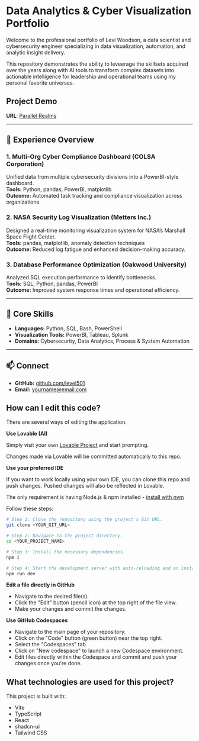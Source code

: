 # Data Analytics & Cyber Visualization Portfolio

Welcome to the professional portfolio of Levi Woodson, a data scientist and cybersecurity engineer specializing in data visualization, automation, and analytic insight delivery.

This repository demonstrates the ability to leveerage the skillsets acquired over the years along with AI tools to transform complex datasets into actionable intelligence for leadership and operational teams using my personal favorite universes.

## Project Demo

**URL**: [Parallel Realms](https://parallel-realms-compare.lovable.app)

---

## 🚀 Experience Overview

### **1. Multi-Org Cyber Compliance Dashboard (COLSA Corporation)**
Unified data from multiple cybersecurity divisions into a PowerBI-style dashboard.  
**Tools:** Python, pandas, PowerBI, matplotlib  
**Outcome:** Automated task tracking and compliance visualization across organizations.

### **2. NASA Security Log Visualization (Metters Inc.)**
Designed a real-time monitoring visualization system for NASA’s Marshall Space Flight Center.  
**Tools:** pandas, matplotlib, anomaly detection techniques  
**Outcome:** Reduced log fatigue and enhanced decision-making accuracy.

### **3. Database Performance Optimization (Oakwood University)**
Analyzed SQL execution performance to identify bottlenecks.  
**Tools:** SQL, Python, pandas, PowerBI  
**Outcome:** Improved system response times and operational efficiency.

---

## 🧰 Core Skills
- **Languages:** Python, SQL, Bash, PowerShell  
- **Visualization Tools:** PowerBI, Tableau, Splunk  
- **Domains:** Cybersecurity, Data Analytics, Process & System Automation  

---

## 📫 Connect
- **GitHub:** [github.com/level501](https://github.com/level501)
- **Email:** [yourname@email.com](levi.woodson@gmail.com)

## How can I edit this code?

There are several ways of editing the application.

**Use Lovable (AI)**

Simply visit your own [Lovable Project](https://lovable.dev) and start prompting.

Changes made via Lovable will be committed automatically to this repo.

**Use your preferred IDE**

If you want to work locally using your own IDE, you can clone this repo and push changes. Pushed changes will also be reflected in Lovable.

The only requirement is having Node.js & npm installed - [install with nvm](https://github.com/nvm-sh/nvm#installing-and-updating)

Follow these steps:

```sh
# Step 1: Clone the repository using the project's Git URL.
git clone <YOUR_GIT_URL>

# Step 2: Navigate to the project directory.
cd <YOUR_PROJECT_NAME>

# Step 3: Install the necessary dependencies.
npm i

# Step 4: Start the development server with auto-reloading and an instant preview.
npm run dev
```

**Edit a file directly in GitHub**

- Navigate to the desired file(s).
- Click the "Edit" button (pencil icon) at the top right of the file view.
- Make your changes and commit the changes.

**Use GitHub Codespaces**

- Navigate to the main page of your repository.
- Click on the "Code" button (green button) near the top right.
- Select the "Codespaces" tab.
- Click on "New codespace" to launch a new Codespace environment.
- Edit files directly within the Codespace and commit and push your changes once you're done.

## What technologies are used for this project?

This project is built with:

- Vite
- TypeScript
- React
- shadcn-ui
- Tailwind CSS
